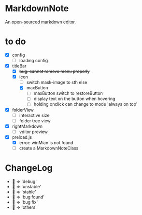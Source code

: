 # MarkdownNote
An open-sourced markdown editor.

# to do
* [x] config
  * [ ] loading config
* [x] titleBar
  * [x] ~~bug: cannot remove menu properly~~
  * [x] icon
    * [ ] switch mask-image to sth else
    * [x] maxButton
      * [ ] maxButton switch to restoreButton
      * [ ] display text on the button when hovering
      * [ ] holding onclick can change to mode 'always on top'
* [x] folderView
  * [ ] interactive size
  * [ ] folder tree view
* [x] rightMarkdown
  * [ ] vditor preview
* [x] preload.js
  * [x] error: winMian is not found
  * [ ] create a MarkdownNoteClass

# ChangeLog
* 💙 => 'debug'
* 💛 => 'unstable'
* 💚 => 'stable'
* 🧡 => 'bug found'
* 🖤 => 'bug fix'
* 🤍 => 'others'
